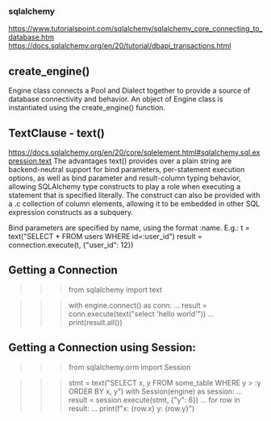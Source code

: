 ### sqlalchemy
https://www.tutorialspoint.com/sqlalchemy/sqlalchemy_core_connecting_to_database.htm
https://docs.sqlalchemy.org/en/20/tutorial/dbapi_transactions.html

## create_engine()
Engine class connects a Pool and Dialect together to provide a source of database connectivity and behavior.
An object of Engine class is instantiated using the create_engine() function.


## TextClause - text()
https://docs.sqlalchemy.org/en/20/core/sqlelement.html#sqlalchemy.sql.expression.text
The advantages text() provides over a plain string are backend-neutral support for bind parameters, 
per-statement execution options, as well as bind parameter and result-column typing behavior, 
allowing SQLAlchemy type constructs to play a role when executing a statement that is specified literally. 
The construct can also be provided with a .c collection of column elements, allowing it to be embedded in other 
SQL expression constructs as a subquery.

Bind parameters are specified by name, using the format :name. E.g.:
t = text("SELECT * FROM users WHERE id=:user_id")
result = connection.execute(t, {"user_id": 12})

## Getting a Connection
>>> from sqlalchemy import text

>>> with engine.connect() as conn:
...     result = conn.execute(text("select 'hello world'"))
...     print(result.all())

## Getting a Connection using Session:
>>> from sqlalchemy.orm import Session

>>> stmt = text("SELECT x, y FROM some_table WHERE y > :y ORDER BY x, y")
>>> with Session(engine) as session:
...     result = session.execute(stmt, {"y": 6})
...     for row in result:
...         print(f"x: {row.x}  y: {row.y}")